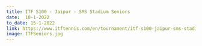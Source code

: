 ```yaml
---
title: ITF S100 - Jaipur - SMS Stadium Seniors
date:  10-1-2022  
to_date: 15-1-2022
link: https://www.itftennis.com/en/tournament/itf-s100-jaipur-sms-stadium-seniors/ind/2022/s-s100-ind-03a-2022/
image: ITFSeniors.jpg
---
```

